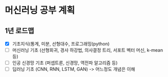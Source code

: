 <h1>머신러닝 공부 계획</h1>

<h2>1년 로드맵</h2>

- [x] 기초지식(통계, 미분, 선형대수, 프로그래밍(python)
- [ ] 머신러닝 기초 (선형회귀, 경사 하강법, 의사결정 트리, 서포트 벡터 머신, k-mean 등)
- [ ] 인공 신경망 기초 (퍼셉트론, 신경망, 역전파 알고리즘 등)
- [ ] 딥러닝 기초 (CNN, RNN, LSTM, GAN) -> 어느정도 개념은 이해